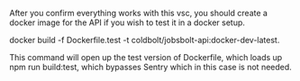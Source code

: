 After you confirm everything works with this vsc, you should create a docker image for the API if you wish to test it in a docker setup.

docker build -f Dockerfile.test -t coldbolt/jobsbolt-api:docker-dev-latest.

This command will open up the test version of Dockerfile, which loads up npm run build:test, which bypasses Sentry which in this case is not needed.
